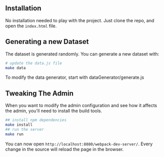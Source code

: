## Installation

No installation needed to play with the project. Just clone the repo, and open the `index.html` file.

## Generating a new Dataset

The dataset is generated randomly. You can generate a new dataset with:

```sh
# update the data.js file
make data
```

To modify the data generator, start with dataGenerator/generate.js

## Tweaking The Admin

When you want to modify the admin configuration and see how it affects the admin, you'll need to install the build tools.

```sh
## install npm dependencies
make install
## run the server
make run
```

You can now open `http://localhost:8080/webpack-dev-server/`. Every change in the source will reload the page in the browser.
